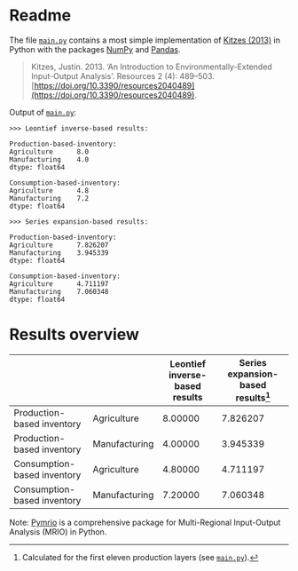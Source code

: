 # Readme

The file [`main.py`](main.py) contains a most simple implementation of [Kitzes (2013)](https://doi.org/10.3390/resources2040489) in Python with the packages [NumPy](https://numpy.org/) and [Pandas](https://pandas.pydata.org/).

> Kitzes, Justin. 2013. ‘An Introduction to Environmentally-Extended Input-Output Analysis’. Resources 2 (4): 489–503. [https://doi.org/10.3390/resources2040489](https://doi.org/10.3390/resources2040489).

Output of [`main.py`](main.py):
```Txt
>>> Leontief inverse-based results:

Production-based-inventory:
Agriculture      8.0
Manufacturing    4.0
dtype: float64

Consumption-based-inventory:
Agriculture      4.8
Manufacturing    7.2
dtype: float64

>>> Series expansion-based results:

Production-based-inventory:
Agriculture      7.826207
Manufacturing    3.945339
dtype: float64

Consumption-based-inventory:
Agriculture      4.711197
Manufacturing    7.060348
dtype: float64
```

# Results overview

|                             |               | Leontief inverse-based results | Series expansion-based results[^1] |
|-----------------------------|---------------|--------------------------------|------------------------------------|
| Production-based inventory  | Agriculture   | 8.00000                        | 7.826207                           |
| Production-based inventory  | Manufacturing | 4.00000                        | 3.945339                           |
| Consumption-based inventory | Agriculture   | 4.80000                        | 4.711197                           |
| Consumption-based inventory | Manufacturing | 7.20000                        | 7.060348                           |

[^1]: Calculated for the first eleven production layers (see [`main.py`](main.py)).

Note: [Pymrio](https://github.com/konstantinstadler/pymrio) is a comprehensive package for Multi-Regional Input-Output Analysis (MRIO) in Python.
